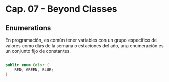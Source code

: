 # Cap. 07 - Beyond Classes

## Enumerations

En programación, es común tener variables con un grupo específico de valores como días de la semana o estaciones del año, una enumeración es un conjunto fijo de constantes.



```java

public enum Color {
    RED, GREEN, BLUE;
}
```